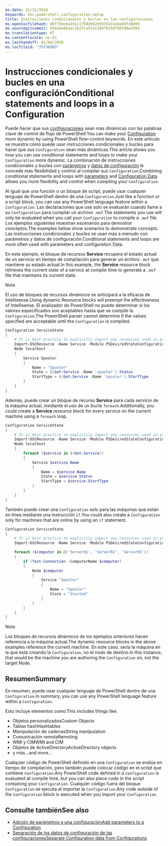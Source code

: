 ```yaml
---
ms.date: 12/12/2018
keywords: dsc,powershell,configuration,setup
title: Instrucciones condicionales y bucles en las configuraciones
ms.openlocfilehash: 86f75be4a3d1c1760dd6269335431e8ab9fd8d09
ms.sourcegitcommit: 058a6e86eac1b27ca57a11687019df98709ed709
ms.translationtype: HT
ms.contentlocale: es-ES
ms.lasthandoff: 01/08/2020
ms.locfileid: "75736903"
---
```

# <a name="conditional-statements-and-loops-in-a-configuration"></a><span data-ttu-id="3f400-103">Instrucciones condicionales y bucles en una configuración</span><span class="sxs-lookup"><span data-stu-id="3f400-103">Conditional statements and loops in a Configuration</span></span>

<span data-ttu-id="3f400-104">Puede hacer que sus [configuraciones](configurations.md) sean más dinámicas con las palabras clave de control de flujo de PowerShell.</span><span class="sxs-lookup"><span data-stu-id="3f400-104">You can make your [Configuration](configurations.md) more dynamic by using PowerShell flow-control keywords.</span></span> <span data-ttu-id="3f400-105">En este artículo se muestra cómo puede usar instrucciones condicionales y bucles para hacer que sus `Configuration` sean más dinámicas.</span><span class="sxs-lookup"><span data-stu-id="3f400-105">This article shows you how you can use conditional statements and loops to make your `Configuration` more dynamic.</span></span> <span data-ttu-id="3f400-106">La combinación de instrucciones condicionales y bucles con [parámetros](add-parameters-to-a-configuration.md) y [datos de configuración](configData.md) le concede más flexibilidad y control al compilar sus `Configuration`.</span><span class="sxs-lookup"><span data-stu-id="3f400-106">Combining conditional statements and loops with [parameters](add-parameters-to-a-configuration.md) and [Configuration Data](configData.md) allows you more flexibility and control when compiling your `Configuration`.</span></span>

<span data-ttu-id="3f400-107">Al igual que una función o un bloque de script, puede usar cualquier lenguaje de PowerShell dentro de una `Configuration`.</span><span class="sxs-lookup"><span data-stu-id="3f400-107">Just like a function or a script block, you can use any PowerShell language feature within a `Configuration`.</span></span>
<span data-ttu-id="3f400-108">Las declaraciones que use solo se evaluarán cuando llame a su `Configuration` para compilar un archivo `.mof`.</span><span class="sxs-lookup"><span data-stu-id="3f400-108">The statements you use will only be evaluated when you call your `Configuration` to compile a `.mof` file.</span></span> <span data-ttu-id="3f400-109">Los ejemplos siguientes muestran escenarios para demostrar conceptos.</span><span class="sxs-lookup"><span data-stu-id="3f400-109">The examples below show scenarios to demonstrate concepts.</span></span> <span data-ttu-id="3f400-110">Las instrucciones condicionales y bucles se usan más a menudo con parámetros y datos de configuración.</span><span class="sxs-lookup"><span data-stu-id="3f400-110">Conditional statements and loops are more often used with parameters and configuration Data.</span></span>

<span data-ttu-id="3f400-111">En este ejemplo, el bloque de recursos **Service** recupera el estado actual de un servicio en tiempo de compilación para generar un archivo `.mof` que mantiene su estado actual.</span><span class="sxs-lookup"><span data-stu-id="3f400-111">In this  example, the **Service** resource block retrieves the current state of a service at compile time to generate a `.mof` file that maintains its current state.</span></span>

> [!NOTE]
> <span data-ttu-id="3f400-112">El uso de bloques de recursos dinámicos se anticipará a la eficacia de Intellisense.</span><span class="sxs-lookup"><span data-stu-id="3f400-112">Using dynamic Resource blocks will preempt the effectiveness of Intellisense.</span></span> <span data-ttu-id="3f400-113">El analizador de PowerShell no puede determinar si los valores especificados son aceptables hasta que se compile la `Configuration`.</span><span class="sxs-lookup"><span data-stu-id="3f400-113">The PowerShell parser cannot determine if the values specified are acceptable until the `Configuration` is compiled.</span></span>

```powershell
Configuration ServiceState
{
    # It is best practice to explicitly import any resources used in your Configurations.
    Import-DSCResource -Name Service -Module PSDesiredStateConfiguration
    Node localhost
    {
        Service Spooler
        {
            Name = "Spooler"
            State = $(Get-Service -Name 'spooler').Status
            StartType = $(Get-Service -Name 'spooler').StartType
        }
    }
}
```

<span data-ttu-id="3f400-114">Además, puede crear un bloque de recurso **Service** para cada servicio de la máquina actual, mediante el uso de un bucle `foreach`.</span><span class="sxs-lookup"><span data-stu-id="3f400-114">Additionally, you could create a **Service** resource block for every service on the current machine using a `foreach` loop.</span></span>

```powershell
Configuration ServiceState
{
    # It is best practice to explicitly import any resources used in your Configurations.
    Import-DSCResource -Name Service -Module PSDesiredStateConfiguration
    Node localhost
    {
        foreach ($service in $(Get-Service))
        {
            Service $service.Name
            {
                Name = $service.Name
                State = $service.Status
                StartType = $service.StartType
            }
        }
    }
}
```

<span data-ttu-id="3f400-115">También puede crear una `Configuration` solo para las máquinas que están en línea mediante una instrucción `if`.</span><span class="sxs-lookup"><span data-stu-id="3f400-115">You could also create a `Configuration` only for machines that are online by using an `if` statement.</span></span>

```powershell
Configuration ServiceState
{
    # It is best practice to explicitly import any resources used in your Configurations.
    Import-DSCResource -Name Service -Module PSDesiredStateConfiguration

    foreach ($computer in @('Server01', 'Server02', 'Server03'))
    {
        if (Test-Connection -ComputerName $computer)
        {
            Node $computer
            {
                Service "Spooler"
                {
                    Name = "Spooler"
                    State = "Started"
                }
            }
        }
    }
}
```

> [!NOTE]
> <span data-ttu-id="3f400-116">Los bloques de recursos dinámicos de los ejemplos anteriores hacen referencia a la máquina actual.</span><span class="sxs-lookup"><span data-stu-id="3f400-116">The dynamic resource blocks in the above examples reference the current machine.</span></span> <span data-ttu-id="3f400-117">En este caso, sería la máquina en la que está creando la `Configuration`, no el nodo de destino.</span><span class="sxs-lookup"><span data-stu-id="3f400-117">In this instance, that would be the machine you are authoring the `Configuration` on, not the target Node.</span></span>

<!---
Mention Get-DSCConfigurationFromSystem
-->

## <a name="summary"></a><span data-ttu-id="3f400-118">Resumen</span><span class="sxs-lookup"><span data-stu-id="3f400-118">Summary</span></span>

<span data-ttu-id="3f400-119">En resumen, puede usar cualquier lenguaje de PowerShell dentro de una `Configuration`.</span><span class="sxs-lookup"><span data-stu-id="3f400-119">In summary, you can use any PowerShell language feature within a `Configuration`.</span></span>

<span data-ttu-id="3f400-120">Esto incluye elementos como:</span><span class="sxs-lookup"><span data-stu-id="3f400-120">This includes things like:</span></span>

- <span data-ttu-id="3f400-121">Objetos personalizados</span><span class="sxs-lookup"><span data-stu-id="3f400-121">Custom Objects</span></span>
- <span data-ttu-id="3f400-122">Tablas hash</span><span class="sxs-lookup"><span data-stu-id="3f400-122">Hashtables</span></span>
- <span data-ttu-id="3f400-123">Manipulación de cadenas</span><span class="sxs-lookup"><span data-stu-id="3f400-123">String manipulation</span></span>
- <span data-ttu-id="3f400-124">Comunicación remota</span><span class="sxs-lookup"><span data-stu-id="3f400-124">Remoting</span></span>
- <span data-ttu-id="3f400-125">WMI y CIM</span><span class="sxs-lookup"><span data-stu-id="3f400-125">WMI and CIM</span></span>
- <span data-ttu-id="3f400-126">Objetos de ActiveDirectory</span><span class="sxs-lookup"><span data-stu-id="3f400-126">ActiveDirectory objects</span></span>
- <span data-ttu-id="3f400-127">y más...</span><span class="sxs-lookup"><span data-stu-id="3f400-127">and more...</span></span>

<span data-ttu-id="3f400-128">Cualquier código de PowerShell definido en una `Configuration` se evalúa en tiempo de compilación, pero también puede colocar código en el script que contiene `Configuration`.</span><span class="sxs-lookup"><span data-stu-id="3f400-128">Any PowerShell code defined in a `Configuration` is evaluated at compile time, but you can also place code in the script containing your `Configuration`.</span></span> <span data-ttu-id="3f400-129">Cualquier código fuera del bloque `Configuration` se ejecuta al importar la `Configuration`.</span><span class="sxs-lookup"><span data-stu-id="3f400-129">Any code outside of the `Configuration` block is executed when you import your `Configuration`.</span></span>

## <a name="see-also"></a><span data-ttu-id="3f400-130">Consulte también</span><span class="sxs-lookup"><span data-stu-id="3f400-130">See also</span></span>

- [<span data-ttu-id="3f400-131">Adición de parámetros a una configuración</span><span class="sxs-lookup"><span data-stu-id="3f400-131">Add parameters to a Configuration</span></span>](add-parameters-to-a-configuration.md)
- [<span data-ttu-id="3f400-132">Separación de los datos de configuración de las configuraciones</span><span class="sxs-lookup"><span data-stu-id="3f400-132">Separate Configuration data from Configurations</span></span>](configData.md)
